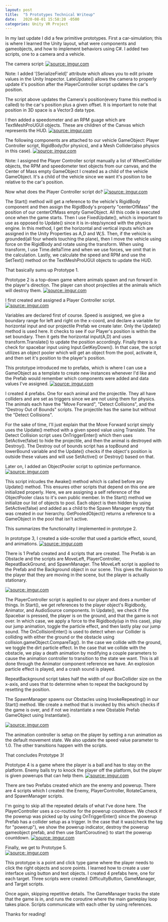 ```yaml
---
layout: post
title:  "5 Prototypes Technical Writeup"
date:   2020-08-01 15:58:20 -0500
categories: Unity VR Project
---
```


<!--You’ll find this post in your `_posts` directory. Go ahead and edit it and re-build the site to see your changes. You can rebuild the site in many different ways, but the most common way is to run `jekyll serve`, which launches a web server and auto-regenerates your site when a file is updated.

Jekyll requires blog post files to be named according to the following format:

`YEAR-MONTH-DAY-title.MARKUP`

Where `YEAR` is a four-digit number, `MONTH` and `DAY` are both two-digit numbers, and `MARKUP` is the file extension representing the format used in the file. After that, include the necessary front matter. Take a look at the source for this post to get an idea about how it works.

Jekyll also offers powerful support for code snippets:

{% highlight ruby %}
def print_hi(name)
  puts "Hi, #{name}"
end
print_hi('Tom')
#=> prints 'Hi, Tom' to STDOUT.
{% endhighlight %}

Check out the [Jekyll docs][jekyll-docs] for more info on how to get the most out of Jekyll. File all bugs/feature requests at [Jekyll’s GitHub repo][jekyll-gh]. If you have questions, you can ask them on [Jekyll Talk][jekyll-talk].

[jekyll-docs]: https://jekyllrb.com/docs/home
[jekyll-gh]:   https://github.com/jekyll/jekyll
[jekyll-talk]: https://talk.jekyllrb.com/
-->

In my last update I did a few primitive prototypes.  First a car-simulation; this is where I learned the Unity layout, what were components and gameobjects, and how to implement behaviors using C#.  I added two scripts, one to a camera and a vehicle. 

The camera script:
<a href="https://imgur.com/hs6iPob"><img src="https://i.imgur.com/hs6iPob.png" title="source: imgur.com" /></a>

Note:  I added '[SerializeField]' attribute which allows you to edit private values in the Unity Inspector.  LateUpdate() allows the camera to properly update it's position after the PlayerController script updates the car's position.

The script above updates the Camera's position(every frame this method is called) to the car's position plus a given offset.  It is important to note that position in 3D space is a Vector3 data type.

I then added a speedometer and an RPM guage which are TextMeshProUGUI objects.  These are children of the Canvas which represents the HUD.
<a href="https://imgur.com/kSqsdvz"><img src="https://i.imgur.com/kSqsdvz.png" title="source: imgur.com" /></a>

The following components are attached to our vehicle GameObject:  Player Controller script, RigidBody(for physics), and a Mesh Collider(also physics in this case).
<a href="https://imgur.com/gNpOaoQ"><img src="https://i.imgur.com/gNpOaoQ.png" title="source: imgur.com" /></a>

Note:  I assigned the Player Controller script manually a list of WheelCollider objects, the RPM and speedometer text objects from our canvas, and the Center of Mass empty GameObject I created as a child of the vehicle GameObject.  It's a child of the vehicle since we want it's position to be relative to the car's position.

Now what does the Player Controller script do?
<a href="https://imgur.com/mFk8B9V"><img src="https://i.imgur.com/mFk8B9V.png" title="source: imgur.com" /></a>

The Start() method will get a reference to the vehicle's RigidBody component and then assign the RigidBody's property "centerOfMass" the position of our centerOfMass empty GameObject.  All this code is executed once when the game starts.
Then I use FixedUpdate(), which is important to use as opposed to Update() since it is in-step/synced with the physics engine.  In this method, I get the horizontal and vertical inputs which are assigned in the Unity Properties as A,D and W,S.  Then, if the vehicle is grounded(all four wheels touching the plane), then I move the vehicle using force on the RigidBody and rotate using the transform.  When using transform, I use Time.deltaTime and when we use forces, we omit that in the calculation.  Lastly, we calculate the speed and RPM and use the SetText() method on the TextMeshProUGUI objects to update the HUD.

That basically sums up Prototype 1.

Prototype 2 is a top-down game where animals spawn and run forward in the player's direction.  The player can shoot projectiles at the animals which will destroy them.
<a href="https://imgur.com/QVbNwhz"><img src="https://i.imgur.com/QVbNwhz.png" title="source: imgur.com" /></a>

I first created and assigned a Player Controller script.  
<a href="https://imgur.com/QXMvEuC"><img src="https://i.imgur.com/QXMvEuC.png" title="source: imgur.com" /></a>

Variables are declared first of course.  Speed is assigned, we give a boundary range for left and right on the x-coord, and declare a variable for horizontal input and our projectile Prefab we create later.  Only the Update() method is used here.  It checks to see if our Player's position is within the set boundary.  Then it gets the horizontal input(A,D) and uses transform.Translate() to update the position accordingly.  Finally there is a check for spacebar input using Input.GetKeyDown().  In that case, the script utilizes an object pooler which will get an object from the pool, activate it, and then set it's position to the player's position.


This prototype introduced me to prefabs, which is where I can use a GameObject as a template to create new instances whenever I'd like and the Prefab would remember which components were added and data values I've assigned.
<a href="https://imgur.com/LfTM5KO"><img src="https://i.imgur.com/LfTM5KO.png" title="source: imgur.com" /></a>

I created 4 prefabs.  One for each animal and the projectile.  They all have colliders and are set as triggers since we are not using them for physics.  The animals each have the "Move Forward", "Detect Collisions", and the "Destroy Out of Bounds" scripts.  The projectile has the same but without the "Detect Collisions".

For the sake of time, I'll just explain that the Move Forward script simply uses the Update() method with a given speed value using Translate.  The Detect Collision script uses OnTriggerEnter() which then uses SetActive(false) to hide the projectile, and then the animal is destroyed with Destroy().  The Destroy out of bounds script has a topBound and lowerBound variable and the Update() checks if the object's position is outside these values and will use SetActive() or Destroy() based on that.  

Later on, I added an ObjectPooler script to optimize performance.  
<a href="https://imgur.com/svE0emf"><img src="https://i.imgur.com/svE0emf.png" title="source: imgur.com" /></a>

This script inlcudes the Awake() method which is called before any Update() method.  This ensures other scripts that depend on this one are initialized properly.  Here, we are assigning a self reference of the ObjectPooler class to it's own public member.  In the Start() method we initialize our list of objects to pool.  Each object is then hidden by using SetActive(false) and added as a child to the Spawn Manager empty that was created in our hierarchy.  GetPooledObject() returns a reference to a GameObject in the pool that isn't active.

This summarizes the functionality I implemented in prototype 2.

In prototype 3, I created a side-scroller that used a particle effect, sound, and animations.
<a href="https://imgur.com/H4rSJaQ"><img src="https://i.imgur.com/H4rSJaQ.png" title="source: imgur.com" /></a>

There is 1 Prefab created and 4 scripts that are created.  The Prefab is an Obstacle and the scripts are MoveLeft, PlayerController, RepeatBackGround, and SpawnManager.  The MoveLeft script is applied to the Prefab and the Background object in our scene.  This gives the illusion to the player that they are moving in the scene, but the player is actually stationary.  

<a href="https://imgur.com/RB4bfoB"><img src="https://i.imgur.com/RB4bfoB.png" title="source: imgur.com" /></a>

The PlayerController script is applied to our player and does a number of things.  In Start(), we get references to the player object's Rigidbody, Animator, and AudioSource components.  In Update(), we check if the Spacebar is pressed, the player is on the ground, and that the game is not over.  In which case, we apply a force to the Rigidbody(up in this case), play our jump animation, toggle the particle effect, and then lastly play our jump sound.  The OnCollisionEnter() is used to detect when our Collider is colliding with either the ground or the obstacle using collision.gameObject.CompareTag().  In the case we collide with the ground, we toggle the dirt particle effect.  In the case that we collide with the obstacle, we play a death animation by modifying a couple parameters to cause the animation controller to transition to the state we want.  This is all done through the Animator component reference we have.  An explosion particle effect is played, and a crash sound is played.

RepeatBackground script takes half the width of our BoxCollider size on the x-axis, and uses that to determine when to repeat the background by resetting the position.

The SpawnManager spawns our Obstacles using InvokeRepeating() in our Start() method.  We create a method that is invoked by this which checks if the game is over, and if not we instantiate a new Obstable Prefab GameObject using Instantiate().

<a href="https://imgur.com/WIGr3sD"><img src="https://i.imgur.com/WIGr3sD.png" title="source: imgur.com" /></a>

The animation controller is setup on the player by setting a run animation as the default movement state.  We also update the speed value parameter to 1.0.  The other transitions happen with the scripts.

That concludes Prototype 3!

Prototype 4 is a game where the player is a ball and has to stay on the platform.  Enemy balls try to knock the player off the platform, but the player is given powerups that can help them.
<a href="https://imgur.com/W3Kdxlc"><img src="https://i.imgur.com/W3Kdxlc.png" title="source: imgur.com" /></a>

There are two Prefabs created which are the enemy and powerup.  There are 4 scripts which I created:  the Enemy, PlayerController, RotateCamera, and SpawnManager scripts.

I'm going to skip all the repeated details of what I've done here.  The PlayerController uses a co-routine for the powerup countdown.  We check if the powerup was picked up by using OnTriggerEnter() since the powerup Prefab has a collider setup as a trigger.  In the case that it was(check the tag for "powerup"), we show the powerup indicator, destroy the powerup gameobject prefab, and then use StartCoroutine() to start the powerup countdown.
<a href="https://imgur.com/Lx0WN3O"><img src="https://i.imgur.com/Lx0WN3O.png" title="source: imgur.com" /></a>

Finally, we get to Prototype 5.  
<a href="https://imgur.com/4zDnGSI"><img src="https://i.imgur.com/4zDnGSI.png" title="source: imgur.com" /></a>

This prototype is a point and click type game where the player needs to click the right objects and score points.  I learned how to create a user interface using button and text objects.  I created 4 prefabs here, one for each target.  Three scripts were created:  DifficultyButton, GameManager, and Target scripts.

Once again, skipping repetitive details.  The GameManager tracks the state that the game is in, and runs the coroutine where the main gameplay loop takes place.  Scripts communicate with each other by using references.


Thanks for reading!